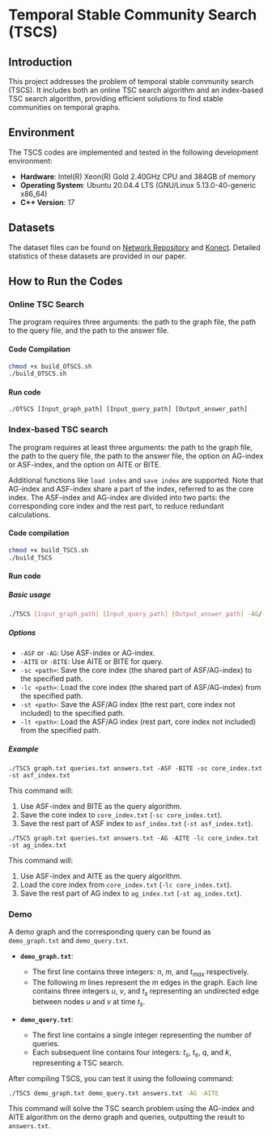 # Temporal Stable Community Search (TSCS)

## Introduction

This project addresses the problem of temporal stable community search (TSCS). It includes both an online TSC search algorithm and an index-based TSC search algorithm, providing efficient solutions to find stable communities on temporal graphs.

## Environment

The TSCS codes are implemented and tested in the following development environment:

- **Hardware**: Intel(R) Xeon(R) Gold 2.40GHz CPU and 384GB of memory
- **Operating System**: Ubuntu 20.04.4 LTS (GNU/Linux 5.13.0-40-generic x86_64)
- **C++ Version**: 17

## Datasets

The dataset files can be found on [Network Repository](https://networkrepository.com/network-data.php) and [Konect](http://konect.cc/networks/). Detailed statistics of these datasets are provided in our paper.

## How to Run the Codes

### Online TSC Search

The program requires three arguments: the path to the graph file, the path to the query file, and the path to the answer file.

#### Code Compilation

```bash
chmod +x build_OTSCS.sh
./build_OTSCS.sh
```

#### Run code

```
./OTSCS [Input_graph_path] [Input_query_path] [Output_answer_path]
```

### Index-based TSC search

The program requires at least three arguments: the path to the graph file, the path to the query file, the path to the answer file, the option on AG-index or ASF-index, and the option on AITE or BITE.

Additional functions like `load index` and `save index` are supported. Note that AG-index and ASF-index share a part of the index, referred to as the core index. The ASF-index and AG-index are divided into two parts: the corresponding core index and the rest part, to reduce redundant calculations.

#### Code compilation

```bash
chmod +x build_TSCS.sh
./build_TSCS
```

#### Run code

##### Basic usage

```bash
./TSCS [Input_graph_path] [Input_query_path] [Output_answer_path] -AG/-ASF -AITE/-BITE 
```

##### Options

- `-ASF` or `-AG`: Use ASF-index or AG-index.
- `-AITE` or `-BITE`: Use AITE or BITE for query. 
- `-sc <path>`: Save the core index (the shared part of ASF/AG-index) to the specified path.
- `-lc <path>`: Load the core index (the shared part of ASF/AG-index) from the specified path.
- `-st <path>`: Save the ASF/AG index (the rest part, core index not included) to the specified path.
- `-lt <path>`: Load the ASF/AG index (rest part, core index not included) from the specified path.

##### Example

```
./TSCS graph.txt queries.txt answers.txt -ASF -BITE -sc core_index.txt -st asf_index.txt
```

This command will:

1. Use ASF-index and BITE as the query algorithm.
2. Save the core index to `core_index.txt` (`-sc core_index.txt`).
3. Save the rest part of ASF index to `asf_index.txt` (`-st asf_index.txt`).


```
./TSCS graph.txt queries.txt answers.txt -AG -AITE -lc core_index.txt -st ag_index.txt
```

This command will:

1. Use ASF-index and AITE as the query algorithm.
2. Load the core index from `core_index.txt` (`-lc core_index.txt`).
3. Save the rest part of AG index to `ag_index.txt` (`-st ag_index.txt`).

### Demo
A demo graph and the corresponding query can be found as `demo_graph.txt` and `demo_query.txt`.

- **`demo_graph.txt`**: 
  - The first line contains three integers: $n$, $m$, and $t_{max}$ respectively.
  - The following $m$ lines represent the $m$ edges in the graph. Each line contains three integers $u$, $v$, and $t_s$ representing an undirected edge between nodes $u$ and $v$ at time $t_s$.

- **`demo_query.txt`**:
  - The first line contains a single integer representing the number of queries.
  - Each subsequent line contains four integers: $t_s$, $t_e$, $q$, and $k$, representing a TSC search.


After compiling TSCS, you can test it using the following command:

```bash
./TSCS demo_graph.txt demo_query.txt answers.txt -AG -AITE
```

This command will solve the TSC search problem using the AG-index and AITE algorithm on the demo graph and queries, outputting the result to `answers.txt`.